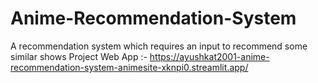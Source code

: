 # Anime-Recommendation-System
A recommendation system which requires an input to recommend some similar shows
Project Web App :- https://ayushkat2001-anime-recommendation-system-animesite-xknpi0.streamlit.app/
